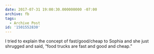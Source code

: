 ```yaml
---
date: 2017-07-31 19:00:30.000000000 -07:00
archive: fb
tags: 
  - Archive Post
id: '1501552830'
---
```


I tried to explain the concept of fast/good/cheap to Sophia and she just shrugged and said, “food trucks are fast and good and cheap.”
